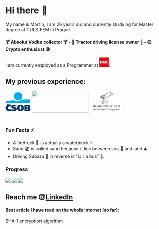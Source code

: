 # Hi there 👋

My name is Martin, I am 26 years old and currently studying for Master degree at CULS FEM in Prague.

#### :cocktail: Absolut Vodka collector :cocktail: - :tractor: Tractor driving license owner :tractor: - :weary: Crypto enthusiast :weary:

I am currently employed as a Programmer at <a href="https://dek.cz" target="_blank"><img src="https://github.com/MarvelousMartin/marvelousmartin/blob/main/assets/unnamed.jpg?raw=true" width="30" height="30"></a>.

## My previous experience: <br>
<div>
  <img src="https://github.com/MarvelousMartin/marvelousmartin/blob/main/assets/csob-logo.png?raw=true" width="80" height="70">
  <img src="https://4vector.com/i/free-vector-ibm-logo_091285_IBM_logo.png" width="180" height="70">
  <img src="https://github.com/MarvelousMartin/marvelousmartin/blob/main/assets/hemingway-bar-praha.png?raw=true" width="100" height="70">
</div>
<br>

### Fun Facts ⚡
-  A firetruck :fire_engine: is actually a watertruck :sweat_drops: .
-  Sand 🏖️ is called sand because it lies between sea 🌊 and land ⛰️ .
-  Driving Subaru :car: in reverse is "U r a bus" :bus:.


### Progress
<a href="https://www.codewars.com/users/HackerMannn"><img src="https://www.codewars.com/users/HackerMannn/badges/micro"></a>
<a href="https://cssbattle.dev/player/martinoak"><img src="https://cssbattle.dev/images/logo.svg" style="width:115px"></a>
<a href="https://stackoverflow.com/users/11426324/martin"><img src="https://149611589.v2.pressablecdn.com/wp-content/uploads/2016/07/stack-overflow.png" style="width:80px"></a>


## Reach me @[LinkedIn](https://www.linkedin.com/in/martin-dub/)


#### Best article I have read on the whole internet (so far):
[SHA-1 encryption algorithm](https://www.metamorphosite.com/one-way-hash-encryption-sha1-data-software)

